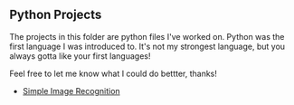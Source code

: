 ## Python Projects

The projects in this folder are python files I've worked on. Python was the first language I was introduced to. It's not my strongest language, but you always gotta like your first languages!

Feel free to let me know what I could do bettter, thanks!

* [Simple Image Recognition](https://github.com/will2055/Simple-Portfolio/blob/master/python/Image%20Object%20Recognition.py)
